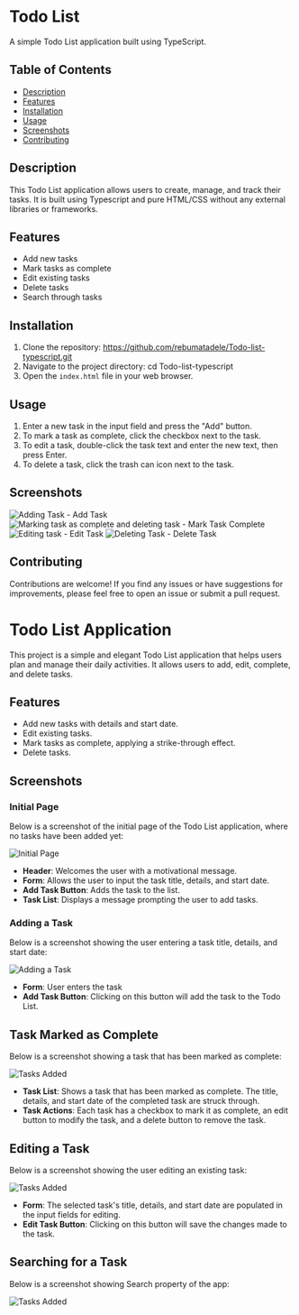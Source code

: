 # Todo List

A simple Todo List application built using  TypeScript.

## Table of Contents

- [Description](#description)
- [Features](#features)
- [Installation](#installation)
- [Usage](#usage)
- [Screenshots](#screenshots)
- [Contributing](#contributing)

## Description

This Todo List application allows users to create, manage, and track their tasks. It is built using  Typescript and pure HTML/CSS without any external libraries or frameworks.

## Features

- Add new tasks
- Mark tasks as complete
- Edit existing tasks
- Delete tasks
- Search through tasks

## Installation

1. Clone the repository: https://github.com/rebumatadele/Todo-list-typescript.git
2. Navigate to the project directory: cd Todo-list-typescript
3. Open the `index.html` file in your web browser.

## Usage

1. Enter a new task in the input field and press the "Add" button.
2. To mark a task as complete, click the checkbox next to the task.
3. To edit a task, double-click the task text and enter the new text, then press Enter.
4. To delete a task, click the trash can icon next to the task.

## Screenshots

![Adding Task - Add Task](screenshots/add.png)
![Marking task as complete and deleting task - Mark Task Complete](screenshots/mark-complete.png)
![Editing task - Edit Task](screenshots/edit.png)
![Deleting Task - Delete Task](screenshots/main-page.png)

## Contributing

Contributions are welcome! If you find any issues or have suggestions for improvements, please feel free to open an issue or submit a pull request.

# Todo List Application

This project is a simple and elegant Todo List application that helps users plan and manage their daily activities. It allows users to add, edit, complete, and delete tasks.

## Features

- Add new tasks with details and start date.
- Edit existing tasks.
- Mark tasks as complete, applying a strike-through effect.
- Delete tasks.

## Screenshots

### Initial Page

Below is a screenshot of the initial page of the Todo List application, where no tasks have been added yet:

![Initial Page](screenshots/main-page.png)

- **Header**: Welcomes the user with a motivational message.
- **Form**: Allows the user to input the task title, details, and start date.
- **Add Task Button**: Adds the task to the list.
- **Task List**: Displays a message prompting the user to add tasks.

### Adding a Task

Below is a screenshot showing the user entering a task title, details, and start date:

![Adding a Task](screenshots/add.png)

- **Form**: User enters the task
- **Add Task Button**: Clicking on this button will add the task to the Todo List.


## Task Marked as Complete

Below is a screenshot showing a task that has been marked as complete:

![Tasks Added](screenshots/mark-complete.png)

- **Task List**: Shows a task that has been marked as complete. The title, details, and start date of the completed task are struck through.
- **Task Actions**: Each task has a checkbox to mark it as complete, an edit button to modify the task, and a delete button to remove the task.

## Editing a Task

Below is a screenshot showing the user editing an existing task:

![Tasks Added](screenshots/edit.png)

- **Form**: The selected task's title, details, and start date are populated in the input fields for editing.
- **Edit Task Button**: Clicking on this button will save the changes made to the task.

## Searching for a Task

Below is a screenshot showing Search property of the app:

![Tasks Added](screenshots/mark-complete.png)
